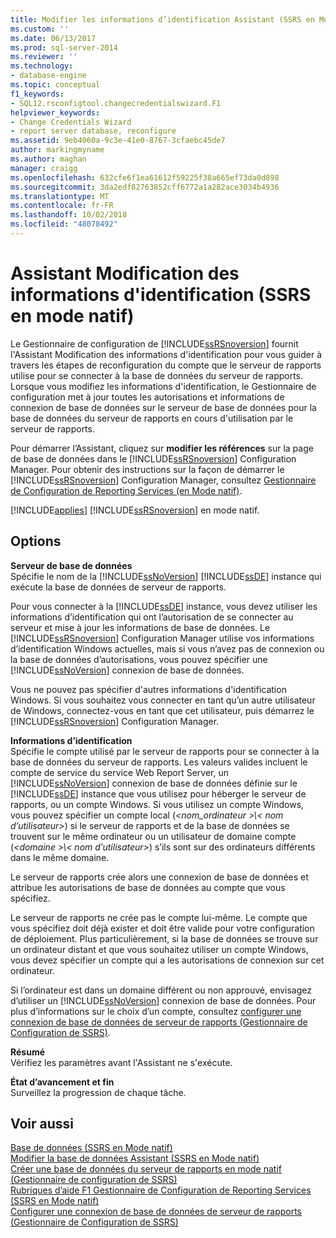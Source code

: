 ```yaml
---
title: Modifier les informations d’identification Assistant (SSRS en Mode natif) | Microsoft Docs
ms.custom: ''
ms.date: 06/13/2017
ms.prod: sql-server-2014
ms.reviewer: ''
ms.technology:
- database-engine
ms.topic: conceptual
f1_keywords:
- SQL12.rsconfigtool.changecredentialswizard.F1
helpviewer_keywords:
- Change Credentials Wizard
- report server database, reconfigure
ms.assetid: 9eb4060a-9c3e-41e0-8767-3cfaebc45de7
author: markingmyname
ms.author: maghan
manager: craigg
ms.openlocfilehash: 632cfe6f1ea61612f59225f38a665ef73da0d898
ms.sourcegitcommit: 3da2edf82763852cff6772a1a282ace3034b4936
ms.translationtype: MT
ms.contentlocale: fr-FR
ms.lasthandoff: 10/02/2018
ms.locfileid: "48078492"
---
```

# <a name="change-credentials-wizard-ssrs-native-mode"></a>Assistant Modification des informations d'identification (SSRS en mode natif)
  Le Gestionnaire de configuration de [!INCLUDE[ssRSnoversion](../../includes/ssrsnoversion-md.md)] fournit l'Assistant Modification des informations d'identification pour vous guider à travers les étapes de reconfiguration du compte que le serveur de rapports utilise pour se connecter à la base de données du serveur de rapports. Lorsque vous modifiez les informations d'identification, le Gestionnaire de configuration met à jour toutes les autorisations et informations de connexion de base de données sur le serveur de base de données pour la base de données du serveur de rapports en cours d'utilisation par le serveur de rapports.  
  
 Pour démarrer l’Assistant, cliquez sur **modifier les références** sur la page de base de données dans le [!INCLUDE[ssRSnoversion](../../includes/ssrsnoversion-md.md)] Configuration Manager. Pour obtenir des instructions sur la façon de démarrer le [!INCLUDE[ssRSnoversion](../../includes/ssrsnoversion-md.md)] Configuration Manager, consultez [Gestionnaire de Configuration de Reporting Services &#40;en Mode natif&#41;](../../../2014/sql-server/install/reporting-services-configuration-manager-native-mode.md).  
  
 [!INCLUDE[applies](../../includes/applies-md.md)] [!INCLUDE[ssRSnoversion](../../includes/ssrsnoversion-md.md)] en mode natif.  
  
## <a name="options"></a>Options  
 **Serveur de base de données**  
 Spécifie le nom de la [!INCLUDE[ssNoVersion](../../includes/ssnoversion-md.md)] [!INCLUDE[ssDE](../../includes/ssde-md.md)] instance qui exécute la base de données de serveur de rapports.  
  
 Pour vous connecter à la [!INCLUDE[ssDE](../../includes/ssde-md.md)] instance, vous devez utiliser les informations d’identification qui ont l’autorisation de se connecter au serveur et mise à jour les informations de base de données. Le [!INCLUDE[ssRSnoversion](../../includes/ssrsnoversion-md.md)] Configuration Manager utilise vos informations d’identification Windows actuelles, mais si vous n’avez pas de connexion ou la base de données d’autorisations, vous pouvez spécifier une [!INCLUDE[ssNoVersion](../../includes/ssnoversion-md.md)] connexion de base de données.  
  
 Vous ne pouvez pas spécifier d'autres informations d'identification Windows. Si vous souhaitez vous connecter en tant qu’un autre utilisateur de Windows, connectez-vous en tant que cet utilisateur, puis démarrez le [!INCLUDE[ssRSnoversion](../../includes/ssrsnoversion-md.md)] Configuration Manager.  
  
 **Informations d’identification**  
 Spécifie le compte utilisé par le serveur de rapports pour se connecter à la base de données du serveur de rapports. Les valeurs valides incluent le compte de service du service Web Report Server, un [!INCLUDE[ssNoVersion](../../includes/ssnoversion-md.md)] connexion de base de données définie sur le [!INCLUDE[ssDE](../../includes/ssde-md.md)] instance que vous utilisez pour héberger le serveur de rapports, ou un compte Windows. Si vous utilisez un compte Windows, vous pouvez spécifier un compte local (*\<nom_ordinateur >\\< nom d’utilisateur\>*) si le serveur de rapports et de la base de données se trouvent sur le même ordinateur ou un utilisateur de domaine compte (*\<domaine >\\< nom d’utilisateur\>*) s’ils sont sur des ordinateurs différents dans le même domaine.  
  
 Le serveur de rapports crée alors une connexion de base de données et attribue les autorisations de base de données au compte que vous spécifiez.  
  
 Le serveur de rapports ne crée pas le compte lui-même. Le compte que vous spécifiez doit déjà exister et doit être valide pour votre configuration de déploiement. Plus particulièrement, si la base de données se trouve sur un ordinateur distant et que vous souhaitez utiliser un compte Windows, vous devez spécifier un compte qui a les autorisations de connexion sur cet ordinateur.  
  
 Si l’ordinateur est dans un domaine différent ou non approuvé, envisagez d’utiliser un [!INCLUDE[ssNoVersion](../../includes/ssnoversion-md.md)] connexion de base de données. Pour plus d’informations sur le choix d’un compte, consultez [configurer une connexion de base de données de serveur de rapports &#40;Gestionnaire de Configuration de SSRS&#41;](../../../2014/sql-server/install/configure-a-report-server-database-connection-ssrs-configuration-manager.md).  
  
 **Résumé**  
 Vérifiez les paramètres avant l'Assistant ne s'exécute.  
  
 **État d’avancement et fin**  
 Surveillez la progression de chaque tâche.  
  
## <a name="see-also"></a>Voir aussi  
 [Base de données &#40;SSRS en Mode natif&#41;](../../../2014/sql-server/install/database-ssrs-native-mode.md)   
 [Modifier la base de données Assistant &#40;SSRS en Mode natif&#41;](../../../2014/sql-server/install/change-database-wizard-ssrs-native-mode.md)   
 [Créer une base de données du serveur de rapports en mode natif &#40;Gestionnaire de configuration de SSRS&#41;](../../reporting-services/install-windows/ssrs-report-server-create-a-native-mode-report-server-database.md)   
 [Rubriques d’aide F1 Gestionnaire de Configuration de Reporting Services &#40;SSRS en Mode natif&#41;](../../../2014/sql-server/install/reporting-services-configuration-manager-f1-help-topics-ssrs-native-mode.md)   
 [Configurer une connexion de base de données de serveur de rapports &#40;Gestionnaire de Configuration de SSRS&#41;](../../../2014/sql-server/install/configure-a-report-server-database-connection-ssrs-configuration-manager.md)  
  
  
